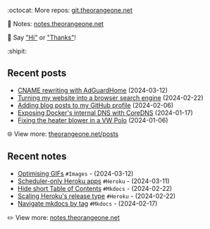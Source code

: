 <!-- Automatically generated - do not edit directly -->

:octocat: More repos: [git.theorangeone.net](https://git.theorangeone.net/)

:pencil: Notes: [notes.theorangeone.net](https://notes.theorangeone.net/)

:wave: Say ["Hi"](https://theorangeone.net/contact/) or ["Thanks"](https://theorangeone.net/support/)!

:shipit:

## Recent posts


- [CNAME rewriting with AdGuardHome](https://theorangeone.net/posts/adguardhome-cname-rewriting/) (2024-03-12)
- [Turning my website into a browser search engine](https://theorangeone.net/posts/opensearch-browser-search-engine/) (2024-02-22)
- [Adding blog posts to my GitHub profile](https://theorangeone.net/posts/github-readme-blog-posts/) (2024-02-06)
- [Exposing Docker's internal DNS with CoreDNS](https://theorangeone.net/posts/expose-docker-internal-dns/) (2024-01-17)
- [Fixing the heater blower in a VW Polo](https://theorangeone.net/posts/vw-polo-heater-blower/) (2024-01-06)

:globe_with_meridians: View more: [theorangeone.net/posts](https://theorangeone.net/posts/)

## Recent notes


- [Optimising GIFs](https://notes.theorangeone.net/notes/gif-optimisation/) `#Images` - (2024-03-12)
- [Scheduler-only Heroku apps](https://notes.theorangeone.net/notes/infrastructure/heroku-scheduler-only-apps/) `#Heroku` - (2024-03-11)
- [Hide short Table of Contents](https://notes.theorangeone.net/notes/mkdocs-conditionally-hide-toc/) `#Mkdocs` - (2024-02-22)
- [Scaling Heroku's release type](https://notes.theorangeone.net/notes/infrastructure/heroku-release-type/) `#Heroku` - (2024-02-22)
- [Navigate mkdocs by tag](https://notes.theorangeone.net/notes/mkdocs-nav-by-tag/) `#Mkdocs` - (2024-02-17)

:pencil2: View more: [notes.theorangeone.net](https://notes.theorangeone.net/)